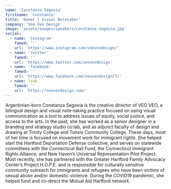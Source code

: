 ```yaml
---
name: 'Constanza Segovia'
firstname: 'Constanza'
title: 'Owner | Visual Notetaker'
company: 'Veo Veo Design'
image: 'assets/images/speakers/constanza-segovia.jpg'
social:
  - name: 'instagram'
    famod: ''
    url: 'https://www.instagram.com/veoveodesign/'
  - name: 'twitter'
    famod: ''
    url: 'https://www.twitter.com/veoveodesign'
  - name: 'facebook'
    famod: ''
    url: 'https://www.facebook.com/veoveodesignCT/'
  - name: link
    famod: ''
    url: 'https://veoveodesign.com/'
---
```


Argentinian-born Constanza Segovia is the creative director of VEO VEO, a bilingual design and visual note-taking practice focused on using visual communication as a tool to address issues of equity, social justice, and access to the arts. In the past, she has worked as a senior designer in a branding and strategy studio co:lab, and as adjunct faculty of design and drawing at Trinity College and Tunxis Community College. These days, most of her time is focused on movement work for immigrant rights. She helped start the Hartford Deportation Defense collective, and serves on statewide committees with the Connecticut Bail Fund, the Connecticut Immigrant Rights Alliance, and New Haven’s Universal Representation Pilot Project. Most recently, she has partnered with the Greater Hartford Family Advocacy Center’s Project H.O.P.E. and is responsible for culturally sensitive community outreach for immigrants and refugees who have been victims of sexual abuse and/or domestic violence. During the COVID19 pandemic, she helped fund and co-direct the Mutual Aid Hartford network.
